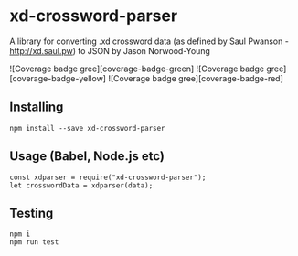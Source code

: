 # xd-crossword-parser
A library for converting .xd crossword data (as defined by Saul Pwanson - http://xd.saul.pw) to JSON by Jason Norwood-Young

![Coverage badge gree][coverage-badge-green] ![Coverage badge gree][coverage-badge-yellow] ![Coverage badge gree][coverage-badge-red]

## Installing

```
npm install --save xd-crossword-parser
```

## Usage (Babel, Node.js etc)

```
const xdparser = require("xd-crossword-parser");
let crosswordData = xdparser(data);
```

## Testing

```
npm i
npm run test
```